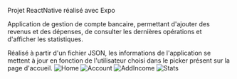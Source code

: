 Projet ReactNative réalisé avec Expo

Application de gestion de compte bancaire, permettant d'ajouter des revenus et des dépenses, de consulter les dernières opérations et d'afficher les statistiques.

Réalisé à partir d'un fichier JSON, les informations de l'application se mettent à jour en fonction de l'utilisateur choisi dans le picker présent sur la page d'accueil.
![Home](https://user-images.githubusercontent.com/91744288/190157100-d7249c23-f74c-4d1a-8e00-5bc305d39320.jpg)
![Account](https://user-images.githubusercontent.com/91744288/190156184-4470a568-295c-43b3-bc26-56aa982f22e6.jpg)
![AddIncome](https://user-images.githubusercontent.com/91744288/190156193-ff4d6ca3-51ca-46e3-8538-1ad5dc0628b5.jpg)
![Stats](https://user-images.githubusercontent.com/91744288/190156234-5050ccf2-86bc-484e-a680-9f618a47b9be.jpg)

